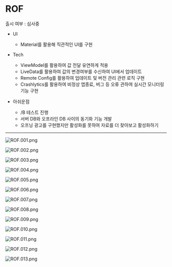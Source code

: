 # ROF

출시 여부 : 심사중

- UI
    - Material를 활용해 직관적인 UI를 구현
      
- Tech
    - ViewModel를 활용하여 값 전달 유연하게 적용
    - LiveData를 활용하여 값의 변경여부를 수신하여 UI에서 업데이트
    - Remote Config를 활용하여 업데이트 및 버전 관리 관련 로직 구현
    - Crashlytics를 활용하여 비정상 앱종료, 버그 등 오류 관하여 실시간 모니터링 기능 구현
      
- 아쉬운점
    - /B 테스트 진행
    - 서버 DB와 오프라인 DB 사이의 동기화 기능 개발
    - 오프닝 광고를 구현했지만 활성화를 못하여 자료를 더 찾아보고 활성화하기

---

![ROF.001.png](ROF_img/ROF.001.png)

![ROF.002.png](ROF_img/ROF.002.png)

![ROF.003.png](ROF_img/ROF.003.png)

![ROF.004.png](ROF_img/ROF.004.png)

![ROF.005.png](ROF_img/ROF.005.png)

![ROF.006.png](ROF_img/ROF.006.png)

![ROF.007.png](ROF_img/ROF.007.png)

![ROF.008.png](ROF_img/ROF.008.png)

![ROF.009.png](ROF_img/ROF.009.png)

![ROF.010.png](ROF_img/ROF.010.png)

![ROF.011.png](ROF_img/ROF.011.png)

![ROF.012.png](ROF_img/ROF.012.png)

![ROF.013.png](ROF_img/ROF.013.png)
